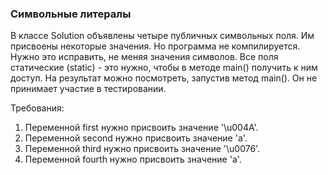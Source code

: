 
### Символьные литералы

В классе Solution объявлены четыре публичных символьных поля. Им присвоены некоторые значения.
Но программа не компилируется. Нужно это исправить, не меняя значения символов.
Все поля статические (static) - это нужно, чтобы в методе main() получить к ним доступ.
На результат можно посмотреть, запустив метод main(). Он не принимает участие в тестировании.


Требования:
1.	Переменной first нужно присвоить значение &#39;\u004A&#39;.
2.	Переменной second нужно присвоить значение &#39;a&#39;.
3.	Переменной third нужно присвоить значение &#39;\u0076&#39;.
4.	Переменной fourth нужно присвоить значение &#39;a&#39;.


